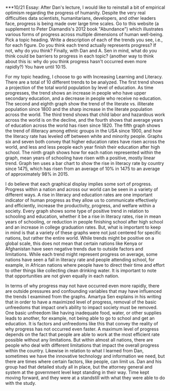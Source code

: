 ***10/21 Essay: After Dan's lecture, I would like to reinstall a bit of empirical optimism regarding the progress of humanity. Despite the very real difficulties data scientists, humanitarians, developers, and other leaders face, progress is being made over large time scales. Go to this website (a supplement to Peter Diamandis's 2012 book "Abundance") which illustrates various forms of progress across multiple dimensions of human well-being. Pick a topic heading. Write a description of each of the trends you see, i.e., for each figure. Do you think each trend actually represents progress? If not, why do you think? Finally, with Dan and A. Sen in mind, what do you think could be barriers to progress in each topic? (another way to think about this is: why do you think progress hasn't occurred even more rapidly?) You have until 10:15.

For my topic heading, I choose to go with Increasing Learning and Literacy. There are a total of 10 different trends to be analyzed. The first trend shows a projection of the total world population by level of education. As time progresses, the trend shows an increase in people who have upper secondary education, and a decrease in people who receive no education. The second and eighth graph show the trend of the literate vs. illiterate population since 1800 and the sharp increase in the literate population across the world. The third trend shows that child labor and hazardous work across the world is on the decline, and the fourth shows that average years of education across the world has risen since 1820. The fifth graph shows the trend of illiteracy among ethnic groups in the USA since 1900, and how the literacy rate has leveled off between white and minority people. Graphs six and seven both convey that higher education rates have risen across the world, and less and less people each year finish their education after high school. The ninth graph shows how for each nation represented within the graph, mean years of schooling have risen with a positive, mostly linear trend. Graph ten uses a bar chart to show the rise in literacy rate by country since 1475, which has risen from an average of 10% in 1475 to an average of approximately 98% in 2015.
  
I do believe that each graphical display implies some sort of progress. Progress within a nation and across our world can be seen in a variety of different ways. A rise in literacy and education rates are one important indicator of human progress as they allow us to communicate effectively and efficiently, increase the productivity, progress, and welfare within a society. Every graph shows some type of positive trend in relation to schooling and education, whether it be a rise in literacy rates, rise in mean years of schooling, or reduction in people finishing school after high school and an increase in college graduation rates. But, what is important to keep in mind is that a variety of these graphs were not just centered for specific nations, but rather the entire world. While trends might be positive on a global scale, this does not mean that certain nations like Kenya or Afghanistan have seen negative trends due to outside factors and limitations. While each trend might represent progress on average, some nations have seen a fall in literacy rate and people attending school, for example, in African nations where people have to direct their time and effort to other things like collecting clean drinking water. It is important to note that opportunities are not given equally in each nation.
  
In terms of why progress may not have occurred even more rapidly, there are outside pressures and confounding variables that may have influenced the trends I examined from the graphs. Amartya Sen explains in his writing that in order to have a maximized level of progress, removal of the basic unfreedoms that impact one’s ability to impact society must be removed. One basic unfreedom like having inadequate food, water, or other supplies leads to another, for example, not being able to go to school and get an education. It is factors and unfreedoms like this that convey the reality of why progress has not occurred even faster. A maximum level of progress depends on the fact that people are able to work at the most efficient rate possible without any limitations. But within almost all nations, there are people who deal with different limitations that impact the overall progress within the country. Likewise in relation to what I learned from Dan, sometimes we have the innovative technology and information we need, but there are times where certain factors, like people, can limit us. Dan and his group had that detailed study all in place, but the attorney general and system at the government level kept standing in their way. Time kept moving forward, and they were at a standstill with what they were able to do with the study. 
